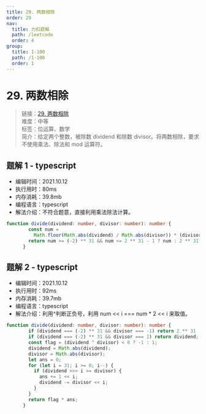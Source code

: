 ```yaml
---
title: 29. 两数相除
order: 29
nav:
  title: 力扣题解
  path: /leetcode
  order: 4
group:
  title: 1-100
  path: /1-100
  order: 1
---
```


# 29. 两数相除
    
> 链接：[29. 两数相除](https://leetcode-cn.com/problems/divide-two-integers/)  
> 难度：中等  
> 标签：位运算、数学  
> 简介：给定两个整数，被除数 dividend 和除数 divisor。将两数相除，要求不使用乘法、除法和 mod 运算符。
      
## 题解 1 - typescript
- 编辑时间：2021.10.12
- 执行用时：80ms
- 内存消耗：39.8mb
- 编程语言：typescript
- 解法介绍：不符合题意，直接利用乘法除法计算。
```typescript
function divide(dividend: number, divisor: number): number {
        const num =
          Math.floor(Math.abs(dividend) / Math.abs(divisor)) * (divisor * dividend >= 0 ? 1 : -1);
        return num >= (-2) ** 31 && num <= 2 ** 31 - 1 ? num : 2 ** 31 - 1;
      }
```

## 题解 2 - typescript
- 编辑时间：2021.10.12
- 执行用时：92ms
- 内存消耗：39.7mb
- 编程语言：typescript
- 解法介绍：利用^判断正负号，利用 num << i === num * 2 << i 来取值。
```typescript
function divide(dividend: number, divisor: number): number {
        if (dividend === (-2) ** 31 && divisor === -1) return 2 ** 31 - 1;
        if (dividend === (-2) ** 31 && divisor === 1) return dividend;
        const flag = (dividend ^ divisor) < 0 ? -1 : 1;
        dividend = Math.abs(dividend);
        divisor = Math.abs(divisor);
        let ans = 0;
        for (let i = 31; i >= 0; i--) {
          if (dividend >>> i >= divisor) {
            ans += 1 << i;
            dividend -= divisor << i;
          }
        }
        return flag * ans;
      }
```

      